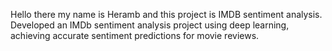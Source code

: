 Hello there my name is Heramb and this project is IMDB sentiment analysis.
<br>
Developed an IMDb sentiment analysis project using deep learning, achieving accurate sentiment predictions for movie reviews.







